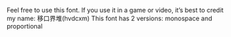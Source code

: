 Feel free to use this font. If you use it in a game or video, it’s best to credit my name: 移口界堆(hvdcxm)
This font has 2 versions: monospace and proportional
